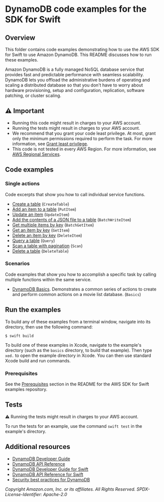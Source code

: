 # DynamoDB code examples for the SDK for Swift
## Overview
This folder contains code examples demonstrating how to use the AWS SDK for
Swift to use Amazon DynamoDB. This README discusses how to run these examples.

Amazon DynamoDB is a fully managed NoSQL database service that provides fast
and predictable performance with seamless scalability. DynamoDB lets you
offload the administrative burdens of operating and scaling a distributed
database so that you don't have to worry about hardware provisioning, setup
and configuration, replication, software patching, or cluster scaling.

## ⚠️ Important
* Running this code might result in charges to your AWS account. 
* Running the tests might result in charges to your AWS account.
* We recommend that you grant your code least privilege. At most, grant only the minimum permissions required to perform the task. For more information, see [Grant least privilege](https://docs.aws.amazon.com/DynamoDB/latest/UserGuide/best-practices.html#grant-least-privilege). 
* This code is not tested in every AWS Region. For more information, see [AWS Regional Services](https://aws.amazon.com/about-aws/global-infrastructure/regional-product-services).

## Code examples

### Single actions
Code excerpts that show you how to call individual service functions.
* [Create a table](./basics/MovieList/MovieTable.swift)
  (`CreateTable`)
* [Add an item to a table](./basics/MovieList/MovieTable.swift) (`PutItem`)
* [Update an item](./basics/MovieList/MovieTable.swift) (`UpdateItem`)
* [Add the contents of a JSON file to a
  table](./basics/MovieList/MovieTable.swift) (`BatchWriteItem`)
* [Get multiple items by key](./BatchGetItem/Sources/MovieDatabase.swift) (`BatchGetItem`)
* [Get an item by key](./basics/MovieList/MovieTable.swift) (`GetItem`)
* [Delete an item by key](./basics/MovieList/MovieTable.swift) (`DeleteItem`)
* [Query a table](./basics/MovieList/MovieTable.swift) (`Query`)
* [Scan a table with pagination](./basics/MovieList/MovieTable.swift) (`Scan`)
* [Delete a table](./basics/MovieList/MovieTable.swift) (`DeleteTable`)

### Scenarios
Code examples that show you how to accomplish a specific task by calling multiple functions within the same service.

* [DynamoDB Basics](./basics/Sources/basics.swift). Demonstrates a common
  series of actions to create and perform common actions on a movie list
  database. (`Basics`)

<!-- ### Cross-service examples
Sample applications that work across multiple AWS services.
* [*Title of code example*](*relative link to code example*) --->

## Run the examples
To build any of these examples from a terminal window, navigate into its
directory, then use the following command:

```
$ swift build
```

To build one of these examples in Xcode, navigate to the example's directory
(such as the `basics` directory, to build that example). Then type `xed.`
to open the example directory in Xcode. You can then use standard Xcode build
and run commands.

### Prerequisites
See the [Prerequisites](https://github.com/awsdocs/aws-doc-sdk-examples/tree/main/swift#Prerequisites) section in the README for the AWS SDK for Swift examples repository.

## Tests
⚠️ Running the tests might result in charges to your AWS account.

To run the tests for an example, use the command `swift test` in the example's directory.

## Additional resources
* [DynamoDB Developer Guide](https://docs.aws.amazon.com/dynamodb/index.html)
* [DynamoDB API Reference](https://docs.aws.amazon.com/amazondynamodb/latest/APIReference/)
* [DynamoDB Developer Guide for Swift](https://docs.aws.amazon.com/sdk-for-swift/latest/developer-guide/examples-ddb.html)
* [DynamoDB API Reference for Swift](https://awslabs.github.io/aws-sdk-swift/reference/0.x/AWSDynamoDB/Home)
* [Security best practices for DynamoDB](https://docs.aws.amazon.com/amazondynamodb/latest/developerguide/best-practices-security.html)

_Copyright Amazon.com, Inc. or its affiliates. All Rights Reserved. SPDX-License-Identifier: Apache-2.0_